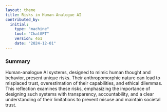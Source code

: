 ```yaml
---
layout: theme
title: Risks in Human-Analogue AI
contributed_by:
  initial:
    type: "machine"
    tool: "ChatGPT"
    version: 4o1
    date: "2024-12-01"
---
```


### Summary

Human-analogue AI systems, designed to mimic human thought and behavior, present unique risks. Their anthropomorphic nature can lead to misplaced trust, overestimation of their capabilities, and ethical dilemmas. This reflection examines these risks, emphasizing the importance of designing such systems with transparency, accountability, and a clear understanding of their limitations to prevent misuse and maintain societal trust.

